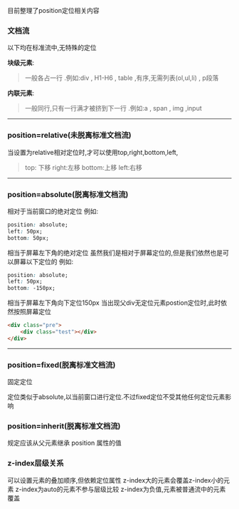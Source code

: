 
目前整理了position定位相关内容

### 文档流
 以下均在标准流中,无特殊的定位

**块级元素**: 
> 一般各占一行 .例如:div , H1-H6 , table ,有序,无需列表(ol,ul,li) , p段落

**内联元素**:
> 一般同行,只有一行满才被挤到下一行 .例如:a , span , img ,input

------

### position=relative(未脱离标准文档流)
当设置为relative相对定位时,才可以使用top,right,bottom,left,
> top: 下移   right:左移 bottom:上移 left:右移

------
### position=absolute(脱离标准文档流)
相对于当前窗口的绝对定位
例如: 
``` css
position: absolute;
left: 50px;
bottom: 50px;
```
相当于屏幕左下角的绝对定位
虽然我们是相对于屏幕定位的,但是我们依然也是可以屏幕以下定位的
例如:
``` css
position: absolute;
left: 50px;
bottom: -150px;
```
相当于屏幕左下角向下定位150px
当出现父div无定位元素postion定位时,此时依然按照屏幕定位
```html
<div class="pre">
    <div class="test"></div>
</div>
```
------

### position=fixed(脱离标准文档流)
固定定位

定位类似于absolute,以当前窗口进行定位.不过fixed定位不受其他任何定位元素影响

### position=inherit(脱离标准文档流)
规定应该从父元素继承 position 属性的值   


### z-index层级关系
可以设置元素的叠加顺序,但依赖定位属性
z-index大的元素会覆盖z-index小的元素
z-index为auto的元素不参与层级比较
z-index为负值,元素被普通流中的元素覆盖
